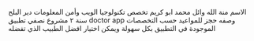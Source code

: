 الاسم منة الله وائل محمد ابو كريم 
تخصص تكنولوجيا الويب وأمن المعلومات دير البلح سنة ٢ مشروع نصفي 
تطبيق doctor app وصفه حجز للمواعيد حسب التخصصات الموجودة في التطبيق بكل سهولة ويمكن اختيار  افضل الطبيب الذي تفضله 
